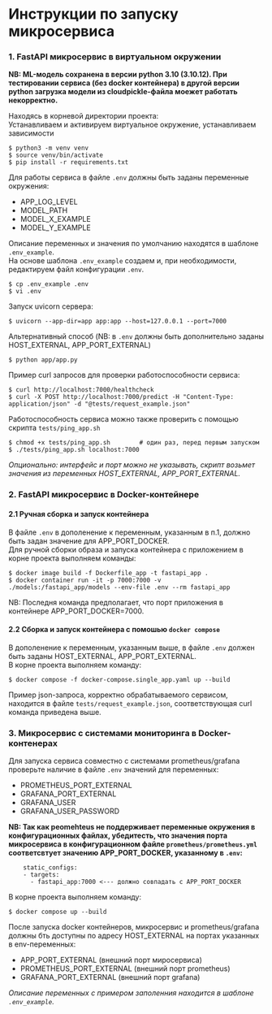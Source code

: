 # Инструкции по запуску микросервиса

### 1. FastAPI микросервис в виртуальном окружении

**NB: ML-модель сохранена в версии python 3.10 (3.10.12). При тестировании сервиса (без docker контейнера) в другой версии python загрузка модели из cloudpickle-файла моежет работать некорректно.**

Находясь в корневой директории проекта:   
Устанавливаем и активируем виртуальное окружение, устанавливаем зависимости
```
$ python3 -m venv venv
$ source venv/bin/activate
$ pip install -r requirements.txt
```
Для работы сервиса в файле `.env` должны быть заданы переменные окружения:
- APP_LOG_LEVEL
- MODEL_PATH
- MODEL_X_EXAMPLE
- MODEL_Y_EXAMPLE

Описание переменных и значения по умолчанию находятся в шаблоне `.env_example`.    
На основе шаблона `.env_example` cоздаем и, при необходимости, редактируем файл конфигурации `.env`.     
```
$ cp .env_example .env
$ vi .env
```
Запуск uvicorn сервера:
```
$ uvicorn --app-dir=app app:app --host=127.0.0.1 --port=7000
```
Альтернативный способ (NB: в `.env` должны быть дополнительно заданы HOST_EXTERNAL, APP_PORT_EXTERNAL)
```
$ python app/app.py
```
Пример сurl запросов для проверки работоспособности сервиса:
```
$ curl http://localhost:7000/healthcheck
$ curl -X POST http://localhost:7000/predict -H "Content-Type: application/json" -d "@tests/request_example.json"
```
Работоспособность сервиса можно также проверить с помощью скрипта `tests/ping_app.sh`
```
$ chmod +x tests/ping_app.sh        # один раз, перед первым запуском
$ ./tests/ping_app.sh localhost:7000
```
*Опционально: интерфейс и порт можно не указывать, скрипт возьмет значения из переменных HOST_EXTERNAL, APP_PORT_EXTERNAL.*

### 2. FastAPI микросервис в Docker-контейнере

#### 2.1 Ручная сборка и запуск контейнера 

В файле `.env` в дополенение к переменным, указанным в п.1, должно быть задан значение для APP_PORT_DOCKER.    
Для ручной сборки образа и запуска контейнера с приложением в корне проекта выполняем команды:
```
$ docker image build -f Dockerfile_app -t fastapi_app .
$ docker container run -it -p 7000:7000 -v ./models:/fastapi_app/models --env-file .env --rm fastapi_app
```
 NB: Последня команда предполагает, что порт приложения в контейнере APP_PORT_DOCKER=7000. 

#### 2.2 Сборка и запуск контейнера с помошью `docker compose`
В дополенение к переменным, указанным выше, в файле `.env` должен быть заданы HOST_EXTERNAL, APP_PORT_EXTERNAL.    
В корне проекта выполняем команду:
```
$ docker compose -f docker-compose.single_app.yaml up --build
```
Пример json-запроса, корректно обрабатываемого сервисом, находится в файле `tests/request_example.json`, соответствующая curl команда приведена выше.

### 3. Микросервис с системами мониторинга в Docker-контенерах

Для запуска сервиса совместно с системами prometheus/grafana проверьте наличие в файле `.env` значений для переменных:
- PROMETHEUS_PORT_EXTERNAL
- GRAFANA_PORT_EXTERNAL
- GRAFANA_USER
- GRAFANA_USER_PASSWORD

**NB: Так как peomehteus не поддерживает переменные окружения в конфигурационных файлах, убедитесть, что значения порта микросервиса в конфигурационном файле `prometheus/prometheus.yml` соответсвтует значению APP_PORT_DOCKER, указанному в `.env`:**
```
    static_configs:
    - targets:
      - fastapi_app:7000 <--- должно совпадать с APP_PORT_DOCKER
```

В корне проекта выполняем команду:
```
$ docker compose up --build
```
После запуска docker контейнеров, микросервис и prometheus/grafana должны бть доступны по адресу HOST_EXTERNAL на портах указанных в env-переменных:
- APP_PORT_EXTERNAL  (внешний порт миросервиса)
- PROMETHEUS_PORT_EXTERNAL (внешний порт prometheus)
- GRAFANA_PORT_EXTERNAL (внешний порт grafana)

*Описание переменных с примером заполенния находится в шаблоне `.env_example`.* 
